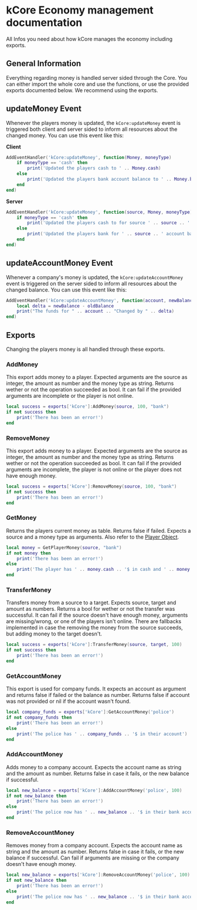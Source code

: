 # kCore Economy management documentation

All Infos you need about how kCore manages the economy including exports.

## General Information

Everything regarding money is handled server sided through the Core. You can either import the whole core and use the functions, or use the provided exports documented below. We recommend using the exports.

## updateMoney Event

Whenever the players money is updated, the `kCore:updateMoney` event is triggered both client and server sided to inform all resources about the changed money. You can use this event like this:

**Client**
```lua
AddEventHandler('kCore:updateMoney', function(Money, moneyType)
    if moneyType == 'cash' then
        print('Updated the players cash to ' .. Money.cash)
    else
        print('Updated the players bank account balance to ' .. Money.bank)
    end
end)
```

**Server**
```lua
AddEventHandler('kCore:updateMoney', function(source, Money, moneyType)
    if moneyType == 'cash' then
        print('Updated the players cash to for source ' .. source .. ' to ' .. Money.cash)
    else
        print('Updated the players bank for ' .. source .. ' account balance to ' .. Money.bank)
    end
end)
```

## updateAccountMoney Event

Whenever a company's money is updated, the `kCore:updateAccountMoney` event is triggered on the server sided to inform all resources about the changed balance. You can use this event like this:

```lua
AddEventHandler('kCore:updateAccountMoney', function(account, newBalance, oldBalance)
    local delta = newBalance - oldBalance
    print("The funds for " .. account .. "Changed by " .. delta)
end)
```

## Exports

Changing the players money is all handled through these exports.

### AddMoney

This export adds money to a player. Expected arguments are the source as integer, the amount as number and the money type as string. Returns wether or not the operation succeeded as bool. It can fail if the provided arguments are incomplete or the player is not online.

```lua
local success = exports['kCore']:AddMoney(source, 100, "bank")
if not success then
    print('There has been an error!')
end
```

### RemoveMoney

This export adds money to a player. Expected arguments are the source as integer, the amount as number and the money type as string. Returns wether or not the operation succeeded as bool. It can fail if the provided arguments are incomplete, the player is not online or the player does not have enough money.

```lua
local success = exports['kCore']:RemoveMoney(source, 100, "bank")
if not success then
    print('There has been an error!')
end
```


### GetMoney

Returns the players current money as table. Returns false if failed. Expects a source and a money type as arguments. Also refer to the [Player Object](./PlayerObject.md#money).

```lua
local money = GetPlayerMoney(source, "bank")
if not money then
    print('There has been an error!')
else
    print('The player has ' .. money.cash .. '$ in cash and ' .. money.bank .. '$ on the bank')
end
```

### TransferMoney

Transfers money from a source to a target. Expects source, target and amount as numbers. Returns a bool for wether or not the transfer was successful. It can fail if the source doesn't have enough money, arguments are missing/wrong, or one of the players isn't online. There are fallbacks implemented in case the removing the money from the source succeeds, but adding money to the target doesn't.

```lua
local success = exports['kCore']:TransferMoney(source, target, 100)
if not success then
    print('There has been an error!')
end
```

### GetAccountMoney

This export is used for company funds. It expects an account as argument and returns false if failed or the balance as number. Returns false if account was not provided or nil if the account wasn't found.

```lua
local company_funds = exports['kCore']:GetAccountMoney('police')
if not company_funds then
    print('There has been an error!')
else
    print('The police has ' .. company_funds .. '$ in their account')
end
```

### AddAccountMoney

Adds money to a company account. Expects the account name as string and the amount as number. Returns false in case it fails, or the new balance if successful.

```lua
local new_balance = exports['kCore']:AddAccountMoney('police', 100)
if not new_balance then
    print('There has been an error!')
else
    print('The police now has ' .. new_balance .. '$ in their bank account')
end
```

### RemoveAccountMoney

Removes money from a company account. Expects the account name as string and the amount as number. Returns false in case it fails, or the new balance if successful. Can fail if arguments are missing or the company doesn't have enough money.

```lua
local new_balance = exports['kCore']:RemoveAccountMoney('police', 100)
if not new_balance then
    print('There has been an error!')
else
    print('The police now has ' .. new_balance .. '$ in their bank account')
end
```